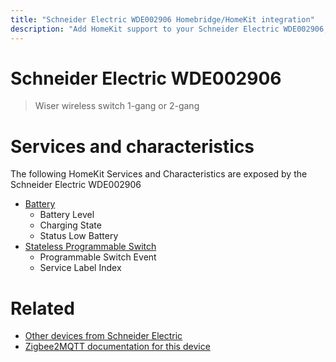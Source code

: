 ```yaml
---
title: "Schneider Electric WDE002906 Homebridge/HomeKit integration"
description: "Add HomeKit support to your Schneider Electric WDE002906, using Homebridge, Zigbee2MQTT and homebridge-z2m."
---
```

<!---
This file has been GENERATED using src/docgen/docgen.ts
DO NOT EDIT THIS FILE MANUALLY!
-->
# Schneider Electric WDE002906
> Wiser wireless switch 1-gang or 2-gang


# Services and characteristics
The following HomeKit Services and Characteristics are exposed by
the Schneider Electric WDE002906

* [Battery](../../battery.md)
  * Battery Level
  * Charging State
  * Status Low Battery
* [Stateless Programmable Switch](../../action.md)
  * Programmable Switch Event
  * Service Label Index


# Related
* [Other devices from Schneider Electric](../index.md#schneider_electric)
* [Zigbee2MQTT documentation for this device](https://www.zigbee2mqtt.io/devices/WDE002906.html)